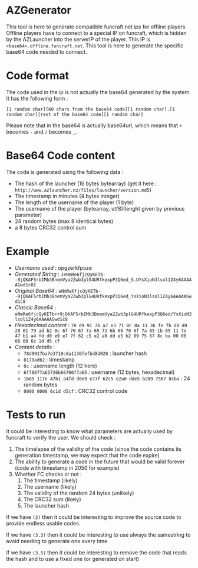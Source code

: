 AZGenerator
===========

This tool is here to generate compatible funcraft.net ips for offline players.
Offline players have to connect to a special IP on funcraft, which is hidden by the AZLauncher into the serverIP of the player.
This IP is `<base64>.offline.funcraft.net`. This tool is here to generate the specific base64 code needed to connect.

Code format
===========

The code used in the ip is not actually the base64 generated by the system.
It has the following form :

    [1 random char][60 chars from the base64 code][1 random char].[1 random char][rest of the base64 code][1 random char]
    
Please note that in the base64 is actually base64url, which means that `+` becomes `-` and `/` becomes `_`. 

Base64 Code content
===================

The code is generated using the following data :

- The hash of the launcher (16 bytes bytearray) (get it here : `http://www.azlauncher.nz/files/launcher/version.md5`)
- The timestamp in minutes (4 bytes integer)
- The length of the username of the player (1 byte)
- The username of the player (bytearray, utf8)(lenght given by previous parameter)
- 24 random bytes (max 8 identical bytes)
- a 8 bytes CRC32 control sum

Example
=======

- *Username used* : opgzerkfpoze
- *Generated String* : `JeNmRe6fjcQyKETb--9jQKAF5rbIMb3BnemVya2Zwb3plG4URfkexpP3Q6ed_S.UYsXioN3lsol1Z4y6AAAAAGwd1c8I`
- *Original Base64* : `eNmRe6fjcQyKETb--9jQKAF5rbIMb3BnemVya2Zwb3plG4URfkexpP3Q6ed_YsXioN3lsol1Z4y6AAAAAGwd1c8`
- *Classic Base64* : `eNmRe6fjcQyKETb++9jQKAF5rbIMb3BnemVya2Zwb3plG4URfkexpP3Q6ed/YsXioN3lsol1Z4y6AAAAAGwd1c8`
- *Hexadecimal content* : `78 d9 91 7b a7 e3 71 0c 8a 11 36 fe fb d8 d0 28 01 79 ad b2 0c 6f 70 67 7a 65 72 6b 66 70 6f 7a 65 1b 85 11 7e 47 b1 a4 fd d0 e9 e7 7f 62 c5 e2 a0 dd e5 b2 89 75 67 8c ba 00 00 00 00 6c 1d d5 cf`
- *Content details* :
    - `78d9917ba7e3710c8a1136fefbd8d028` : launcher hash
    - `0179adb2` : timestamp
    - `0c` : username length (12 here)
    - `6f70677a65726b66706f7a65` : username (12 bytes, hexadecimal)
    - `1b85 117e 47b1 a4fd d0e9 e77f 62c5 e2a0 dde5 b289 7567 8cba` : 24 random bytes
    - `0000 0000 6c1d d5cf`	: CRC32 control code

Tests to run
============

It could be interesting to know what parameters are actually used by funcraft to verify the user.
We should check :

1. The timelapse of the validity of the code (since the code contains its generation timestamp, we may expect that the code expire)
2. The ability to generate a code in the future that would be valid forever (code with timestamp in 2050 for example)
3. Whether FC checks or not :
    1. The timestamp (likely)
    2. The username (likely)
    3. The validity of the random 24 bytes (unlikely)
    4. The CRC32 sum (likely)
    5. The launcher hash
     
If we have `(2)` then it could be interesting to improve the source code to provide endless usable codes.

If we have `(3.3)` then it could be interesting to use always the samestring to avoid needing to generate one every time

If we have `(3.5)` then it could be interesting to remove the code that reads the hash and to use a fixed one (or generated on start)

